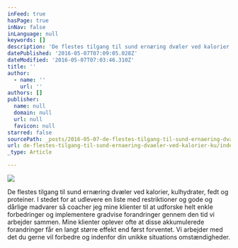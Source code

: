 ```yaml
---
inFeed: true
hasPage: true
inNav: false
inLanguage: null
keywords: []
description: 'De flestes tilgang til sund ernæring dvæler ved kalorier, kulhydrater, fedt og proteiner. I stedet for at udlevere en liste med restriktioner og gode og dårlige madvarer så coacher jeg mine klienter til at udforske helt enkle forbedringer og implementere gradvise forandringer gennem den tid vi arbejder sammen. Mine klienter oplever ofte at disse akkumulerede forandringer får en langt større effekt end først forventet. Vi arbejder med det du gerne vil forbedre og indenfor din unikke situations omstændigheder.'
datePublished: '2016-05-07T07:09:05.028Z'
dateModified: '2016-05-07T07:03:46.310Z'
title: ''
author:
  - name: ''
    url: ''
authors: []
publisher:
  name: null
  domain: null
  url: null
  favicon: null
starred: false
sourcePath: _posts/2016-05-07-de-flestes-tilgang-til-sund-ernaering-dvaeler-ved-kalorier-ku.md
url: de-flestes-tilgang-til-sund-ernaering-dvaeler-ved-kalorier-ku/index.html
_type: Article

---
```

![](https://s3-us-west-2.amazonaws.com/the-grid-img/p/9185e88946398ccaccd078ae6ba9bda776727f7b.jpg)

De flestes tilgang til sund ernæring dvæler ved kalorier, kulhydrater, fedt og proteiner. I stedet for at udlevere en liste med restriktioner og gode og dårlige madvarer så coacher jeg mine klienter til at udforske helt enkle forbedringer og implementere gradvise forandringer gennem den tid vi arbejder sammen. Mine klienter oplever ofte at disse akkumulerede forandringer får en langt større effekt end først forventet. Vi arbejder med det du gerne vil forbedre og indenfor din unikke situations omstændigheder.